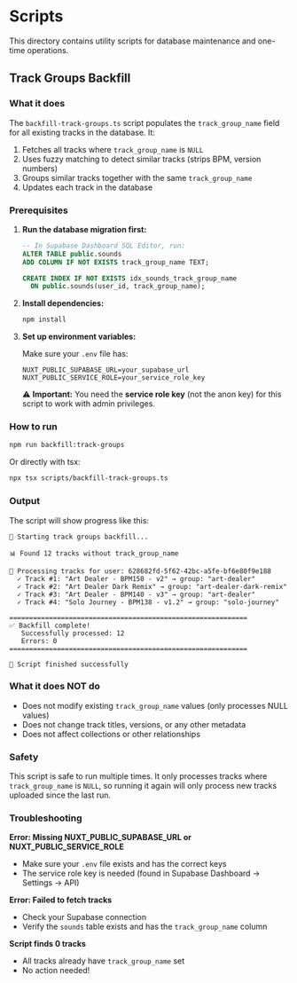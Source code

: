 # Scripts

This directory contains utility scripts for database maintenance and one-time operations.

## Track Groups Backfill

### What it does

The `backfill-track-groups.ts` script populates the `track_group_name` field for all existing tracks in the database. It:

1. Fetches all tracks where `track_group_name` is `NULL`
2. Uses fuzzy matching to detect similar tracks (strips BPM, version numbers)
3. Groups similar tracks together with the same `track_group_name`
4. Updates each track in the database

### Prerequisites

1. **Run the database migration first:**
   ```sql
   -- In Supabase Dashboard SQL Editor, run:
   ALTER TABLE public.sounds 
   ADD COLUMN IF NOT EXISTS track_group_name TEXT;

   CREATE INDEX IF NOT EXISTS idx_sounds_track_group_name 
     ON public.sounds(user_id, track_group_name);
   ```

2. **Install dependencies:**
   ```bash
   npm install
   ```

3. **Set up environment variables:**
   
   Make sure your `.env` file has:
   ```env
   NUXT_PUBLIC_SUPABASE_URL=your_supabase_url
   NUXT_PUBLIC_SERVICE_ROLE=your_service_role_key
   ```

   ⚠️ **Important:** You need the **service role key** (not the anon key) for this script to work with admin privileges.

### How to run

```bash
npm run backfill:track-groups
```

Or directly with tsx:

```bash
npx tsx scripts/backfill-track-groups.ts
```

### Output

The script will show progress like this:

```
🚀 Starting track groups backfill...

📊 Found 12 tracks without track_group_name

👤 Processing tracks for user: 628682fd-5f62-42bc-a5fe-bf6e80f9e188
  ✓ Track #1: "Art Dealer - BPM150 - v2" → group: "art-dealer"
  ✓ Track #2: "Art Dealer Dark Remix" → group: "art-dealer-dark-remix"
  ✓ Track #3: "Art Dealer - BPM140 - v3" → group: "art-dealer"
  ✓ Track #4: "Solo Journey - BPM138 - v1.2" → group: "solo-journey"

============================================================
✅ Backfill complete!
   Successfully processed: 12
   Errors: 0
============================================================

🎉 Script finished successfully
```

### What it does NOT do

- Does not modify existing `track_group_name` values (only processes NULL values)
- Does not change track titles, versions, or any other metadata
- Does not affect collections or other relationships

### Safety

This script is safe to run multiple times. It only processes tracks where `track_group_name` is `NULL`, so running it again will only process new tracks uploaded since the last run.

### Troubleshooting

**Error: Missing NUXT_PUBLIC_SUPABASE_URL or NUXT_PUBLIC_SERVICE_ROLE**
- Make sure your `.env` file exists and has the correct keys
- The service role key is needed (found in Supabase Dashboard → Settings → API)

**Error: Failed to fetch tracks**
- Check your Supabase connection
- Verify the `sounds` table exists and has the `track_group_name` column

**Script finds 0 tracks**
- All tracks already have `track_group_name` set
- No action needed!

